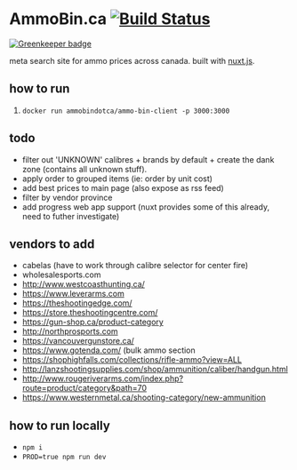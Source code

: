 # AmmoBin.ca [![Build Status](https://travis-ci.org/ammobinDOTca/ammo-bin-client.svg?branch=master)](https://travis-ci.org/ammobinDOTca/ammo-bin-client)

[![Greenkeeper badge](https://badges.greenkeeper.io/nexus-uw/ammo-scrape-client.svg?token=957f4dcb8f49d20fcd7acdc058831b3f677c53fb9487017a6899f188474adf72&ts=1495511154761)](https://greenkeeper.io/)

meta search site for ammo prices across canada. built with [nuxt.js](https://nuxtjs.org).

## how to run
1. ```docker run ammobindotca/ammo-bin-client -p 3000:3000```

## todo
- filter out 'UNKNOWN' calibres + brands by default + create the dank zone (contains all unknown stuff).
- apply order to grouped items (ie: order by unit cost)
- add best prices to main page (also expose as rss feed)
- filter by vendor  province
- add progress web app support (nuxt provides some of this already, need to futher investigate)

## vendors to add
- cabelas (have to work through calibre selector for center fire)
- wholesalesports.com
- http://www.westcoasthunting.ca/
- https://www.leverarms.com
- https://theshootingedge.com/
- https://store.theshootingcentre.com/
- https://gun-shop.ca/product-category
- http://northprosports.com
- https://vancouvergunstore.ca/
- https://www.gotenda.com/ (bulk ammo section
- https://shophighfalls.com/collections/rifle-ammo?view=ALL
- http://lanzshootingsupplies.com/shop/ammunition/caliber/handgun.html
- http://www.rougeriverarms.com/index.php?route=product/category&path=70
- https://www.westernmetal.ca/shooting-category/new-ammunition


## how to run locally
- ```npm i```
- ```PROD=true npm run dev```
